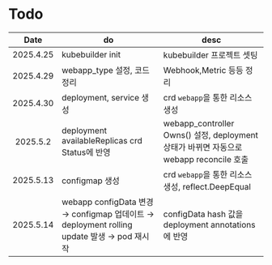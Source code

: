 # Todo

|Date|do|desc|
|:------:|---|---|
|2025.4.25|kubebuilder init|kubebuilder 프로젝트 셋팅|
|2025.4.29|webapp_type 설정, 코드 정리|Webhook,Metric 등등 정리|
|2025.4.30|deployment, service 생성|crd `webapp`을 통한 리소스 생성|
|2025.5.2|deployment availableReplicas crd Status에 반영|webapp_controller Owns() 설정, deployment 상태가 바뀌면 자동으로 webapp reconcile 호출|
|2025.5.13|configmap 생성|crd `webapp`을 통한 리소스 생성, reflect.DeepEqual|
|2025.5.14|webapp configData 변경 → configmap 업데이트 → deployment rolling update 발생 → pod 재시작|configData hash 값을 deployment annotations에 반영|
